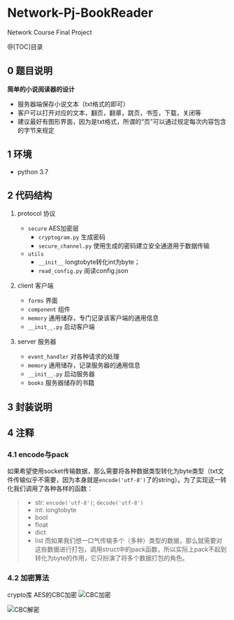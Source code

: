 # Network-Pj-BookReader
Network Course Final Project  

@[TOC]目录

## 0 题目说明
**简单的小说阅读器的设计**

- 服务器端保存小说文本（txt格式的即可）
- 客户可以打开对应的文本，翻页，翻章，跳页，书签，下载，关闭等
- 建议最好有图形界面，因为是txt格式，所谓的“页”可以通过规定每次内容包含的字节来规定

## 1 环境
- python 3.7

## 2 代码结构
1. protocol 协议
    - `secure` AES加密层
        - `cryptogram.py` 生成密码
        - `secure_channel.py` 使用生成的密码建立安全通道用于数据传输
    - `utils` 
        - `__init__` longtobyte转化int为byte；
        - `read_config.py` 阅读config.json

2. client 客户端
    - `forms` 界面
    - `component` 组件
    - `memory` 通用储存，专门记录该客户端的通用信息
    - `__init__.py` 启动客户端

3. server 服务器
    - `event_handler` 对各种请求的处理
    - `memory` 通用储存，记录服务器的通用信息
    - `__init__.py` 启动服务器
    - `books` 服务器储存的书籍

## 3 封装说明

## 4 注释
### 4.1 encode与pack
如果希望使用socket传输数据，那么需要将各种数据类型转化为byte类型（txt文件传输似乎不需要，因为本身就是`encode('utf-8')`了的string）。为了实现这一转化我们调用了各种各样的函数：
>- str: `encode('utf-8')`; `decode('utf-8')`
>- int: longtobyte
>- bool
>- float
>- dict
>- list
而如果我们想一口气传输多个（多种）类型的数据，那么就需要对这些数据进行打包，调用struct中的pack函数，所以实际上pack不起到转化为byte的作用，它只扮演了将多个数据打包的角色。

### 4.2 加密算法
crypto库 AES的CBC加密
![CBC加密](https://upload-images.jianshu.io/upload_images/4489364-56f2d5b6aa5201b7.png)

![CBC解密](https://upload-images.jianshu.io/upload_images/4489364-3568e52e89616ec5.png)
